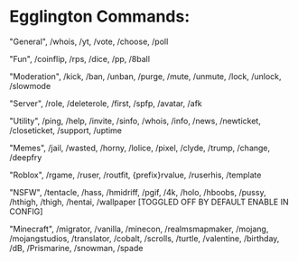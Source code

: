 # Egglington Commands:

"General", /whois, /yt, /vote, /choose, /poll

"Fun", /coinflip, /rps, /dice, /pp, /8ball

"Moderation", /kick, /ban, /unban, /purge, /mute, /unmute, /lock, /unlock, /slowmode

"Server", /role, /deleterole, /first, /spfp, /avatar, /afk

"Utility", /ping, /help, /invite, /sinfo, /whois, /info, /news, /newticket, /closeticket, /support, /uptime

"Memes", /jail, /wasted, /horny, /lolice, /pixel, /clyde, /trump, /change, /deepfry

"Roblox", /rgame, /ruser, /routfit, {prefix}rvalue, /ruserhis, /template

"NSFW", /tentacle, /hass, /hmidriff, /pgif, /4k, /holo, /hboobs, /pussy, /hthigh, /thigh, /hentai, /wallpaper [TOGGLED OFF BY DEFAULT ENABLE IN CONFIG]

"Minecraft", /migrator, /vanilla, /minecon, /realmsmapmaker, /mojang, /mojangstudios, /translator, /cobalt, /scrolls, /turtle, /valentine, /birthday, /dB, /Prismarine, /snowman, /spade
